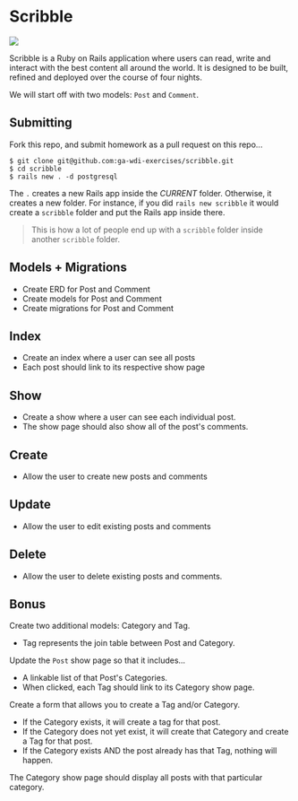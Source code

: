 # Scribble

![](https://dl.dropboxusercontent.com/s/8frf8rblw6pnpds/hipsterlogogenerator_1438007087793.png?dl=0)

Scribble is a Ruby on Rails application where users can read, write and interact
with the best content all around the world. It is designed to be built, refined and deployed over the course of four nights.

We will start off with two models: `Post` and `Comment`.

## Submitting

Fork this repo, and submit homework as a pull request on this repo...

```
$ git clone git@github.com:ga-wdi-exercises/scribble.git
$ cd scribble
$ rails new . -d postgresql
```

The `.` creates a new Rails app inside the *CURRENT* folder. Otherwise, it creates a new folder. For instance, if you did `rails new scribble` it would create a `scribble` folder and put the Rails app inside there.

> This is how a lot of people end up with a `scribble` folder inside another `scribble` folder.

## Models + Migrations

- Create ERD for Post and Comment
- Create models for Post and Comment
- Create migrations for Post and Comment

## Index

- Create an index where a user can see all posts
- Each post should link to its respective show page

## Show

- Create a show where a user can see each individual post.
- The show page should also show all of the post's comments.

## Create

- Allow the user to create new posts and comments

## Update

- Allow the user to edit existing posts and comments

## Delete

- Allow the user to delete existing posts and comments.

## Bonus

Create two additional models: Category and Tag.
* Tag represents the join table between Post and Category.

Update the `Post` show page so that it includes...
* A linkable list of that Post's Categories.
* When clicked, each Tag should link to its Category show page.

Create a form that allows you to create a Tag and/or Category.
*  If the Category exists, it will create a tag for that post.
*  If the Category does not yet exist, it will create that Category and create a Tag for that post.
*  If the Category exists AND the post already has that Tag, nothing will happen.

The Category show page should display all posts with that particular category.
